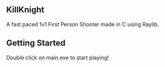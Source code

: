 ## KillKnight

A fast paced 1v1 First Person Shooter made in C using Raylib.


## Getting Started

Double click on main.exe to start playing!
